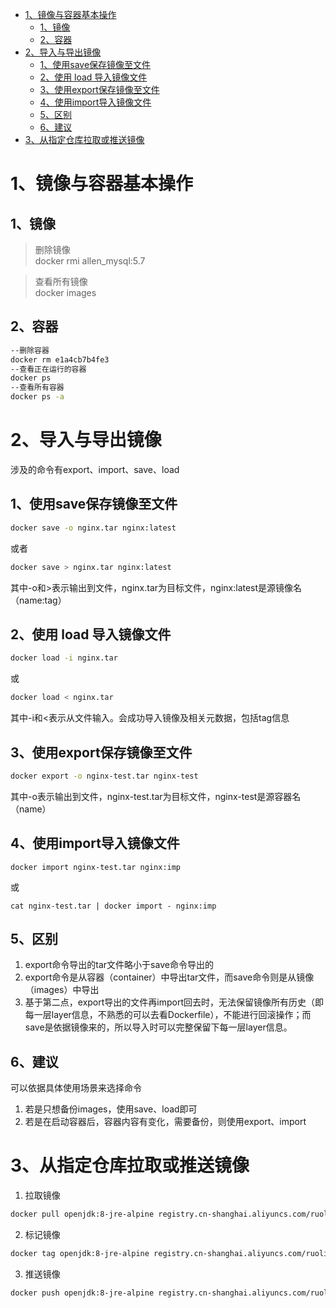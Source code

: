 <!-- TOC depthFrom:1 depthTo:6 withLinks:1 updateOnSave:1 orderedList:0 -->

- [1、镜像与容器基本操作](#1镜像与容器基本操作)
	- [1、镜像](#1镜像)
	- [2、容器](#2容器)
- [2、导入与导出镜像](#2导入与导出镜像)
	- [1、使用save保存镜像至文件](#1使用save保存镜像至文件)
	- [2、使用 load 导入镜像文件](#2使用-load-导入镜像文件)
	- [3、使用export保存镜像至文件](#3使用export保存镜像至文件)
	- [4、使用import导入镜像文件](#4使用import导入镜像文件)
	- [5、区别](#5区别)
	- [6、建议](#6建议)
- [3、从指定仓库拉取或推送镜像](#3从指定仓库拉取或推送镜像)

<!-- /TOC -->
# 1、镜像与容器基本操作
## 1、镜像

>删除镜像  
docker rmi allen_mysql:5.7

>查看所有镜像  
docker images

## 2、容器
```Bash
--删除容器
docker rm e1a4cb7b4fe3
--查看正在运行的容器
docker ps
--查看所有容器
docker ps -a
```
# 2、导入与导出镜像
涉及的命令有export、import、save、load
## 1、使用save保存镜像至文件
```Bash
docker save -o nginx.tar nginx:latest
```
或者  
```Bash
docker save > nginx.tar nginx:latest  
```
其中-o和>表示输出到文件，nginx.tar为目标文件，nginx:latest是源镜像名（name:tag）  
## 2、使用 load 导入镜像文件
```Bash
docker load -i nginx.tar
```
或
```Bash
docker load < nginx.tar
```
其中-i和<表示从文件输入。会成功导入镜像及相关元数据，包括tag信息  
## 3、使用export保存镜像至文件
```Bash
docker export -o nginx-test.tar nginx-test
```
其中-o表示输出到文件，nginx-test.tar为目标文件，nginx-test是源容器名（name）
## 4、使用import导入镜像文件
```
docker import nginx-test.tar nginx:imp
```
或
```
cat nginx-test.tar | docker import - nginx:imp
```
## 5、区别
1. export命令导出的tar文件略小于save命令导出的
2. export命令是从容器（container）中导出tar文件，而save命令则是从镜像（images）中导出
3. 基于第二点，export导出的文件再import回去时，无法保留镜像所有历史（即每一层layer信息，不熟悉的可以去看Dockerfile），不能进行回滚操作；而save是依据镜像来的，所以导入时可以完整保留下每一层layer信息。
## 6、建议
可以依据具体使用场景来选择命令
1. 若是只想备份images，使用save、load即可
2. 若是在启动容器后，容器内容有变化，需要备份，则使用export、import

# 3、从指定仓库拉取或推送镜像
1. 拉取镜像
```Bash
docker pull openjdk:8-jre-alpine registry.cn-shanghai.aliyuncs.com/ruoli-microservice/openjdk:8-jre-alpine
```
2. 标记镜像
```Bash
docker tag openjdk:8-jre-alpine registry.cn-shanghai.aliyuncs.com/ruoli-microservice/openjdk:8-jre-alpine
```
3. 推送镜像
```Bash
docker push openjdk:8-jre-alpine registry.cn-shanghai.aliyuncs.com/ruoli-microservice/openjdk:8-jre-alpine
```
